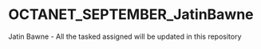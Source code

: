 # OCTANET_SEPTEMBER_JatinBawne
 Jatin Bawne - All the tasked assigned will be updated in this repository

